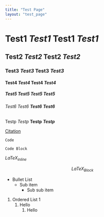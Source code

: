 ```yaml
---
title: "Test Page"
layout: "test_page"
---
```

# Test1 *Test1* **Test1** ***Test1***
## Test2 *Test2* **Test2** ***Test2***
### Test3 *Test3* **Test3** ***Test3***
#### Test4 *Test4* **Test4** ***Test4***
##### Test5 *Test5* **Test5** ***Test5***
###### Test6 *Test6* **Test6** ***Test6***

Testp *Testp* **Testp** ***Testp***

[Citation]()

`Code`

```
Code Block
```

$LaTeX_{inline}$

$$ LaTeX_{Block} $$

* Bullet List
    * Sub item
        * Sub sub item

1. Ordered List 1
    1. Hello
        1. Hello 
